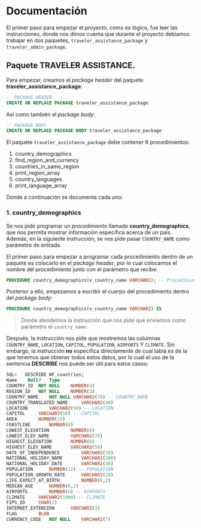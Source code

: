 # Documentación
El primer paso para empezar el proyecto, como es lógico, fue leer las instrucciones, donde nos dimos cuenta que durante el proyecto debiamos trabajar en dos paquetes, `traveler_assistance_package` y `traveler_admin_package`.

## Paquete **TRAVELER ASSISTANCE**.
Para empezar, creamos el *package header* del paquete **traveler_assistance_package**:
```sql
-- PACKAGE HEADER
CREATE OR REPLACE PACKAGE traveler_assistance_package
```
Así como también el *package body*:
```sql
-- PACKAGE BODY
CREATE OR REPLACE PACKAGE BODY traveler_assistance_package
```

El paquete `traveler_assistance_package` debe contener 6 procedimientos:
1. country_demographics
2. find_region_and_currency
3. countries_in_same_region
4. print_region_array
5. country_languages
6. print_language_array

Donde a continuación se documenta cada uno: 

### 1. **country_demographics**
Se nos pide programar un *procedimiento* llamado **country_demographics**, que nos permita mostrar información específica acerca de un país. Además, en la siguiente instrucción, se nos pide pasar `COUNTRY_NAME` como parámetro de entrada.

El primer paso para empezar a programar cada procedimiento dentro de un paquete es colocarlo en el *package header*, por lo cual colocamos el nombre del procedimiento junto con el parámetro que recibe:
```sql
PROCEDURE country_demographics(v_country_name VARCHAR2); -- Procedimiento 1 // Esto va en el PACKAGE HEADER
``` 

Posterior a ello, empezamos a escribir el cuerpo del procedimiento dentro del *package body*:
```sql
PROCEDURE country_demographics(v_country_name VARCHAR2) IS
```
> Donde atendemos la instrucción que nos pide que enviemos como parámetro el `country_name`.

Después, la instrucción nos pide que mostremos las columnas `COUNTRY_NAME`, `LOCATION`, `CAPITOL`, `POPULATION`, `AIRPORTS` Y `CLIMATE`. Sin embargo, la instrucción **no** especifica directamente de cual tabla es de la que tenemos que obtener todos estos datos, por lo cual el uso de la sentencia **DESCRIBE** nos puede ser útil para estos casos:
```sql
SQL>   DESCRIBE WF_countries;
Name	Null?	Type
COUNTRY_ID	NOT NULL	NUMBER(4)
REGION_ID	NOT NULL	NUMBER(3)
COUNTRY_NAME	NOT NULL VARCHAR2(70) -- COUNTRY_NAME
COUNTRY_TRANSLATED_NAME		VARCHAR2(40)
LOCATION		VARCHAR2(90) -- LOCATION
CAPITOL		VARCHAR2(50) -- CAPITOL
AREA		NUMBER(15)
COASTLINE		NUMBER(8)
LOWEST_ELEVATION		NUMBER(6)
LOWEST_ELEV_NAME		VARCHAR2(70)
HIGHEST_ELEVATION		NUMBER(6)
HIGHEST_ELEV_NAME		VARCHAR2(50)
DATE_OF_INDEPENDENCE		VARCHAR2(30)
NATIONAL_HOLIDAY_NAME		VARCHAR2(200)
NATIONAL_HOLIDAY_DATE		VARCHAR2(30)
POPULATION		NUMBER(12) -- POPULATION
POPULATION_GROWTH_RATE		VARCHAR2(10)
LIFE_EXPECT_AT_BIRTH		NUMBER(6,2)
MEDIAN_AGE		NUMBER(6,2)
AIRPORTS		NUMBER(6) -- AIRPORTS
CLIMATE		VARCHAR2(1000) -- CLIMATE
FIPS_ID		CHAR(2)
INTERNET_EXTENSION		VARCHAR2(3)
FLAG		BLOB
CURRENCY_CODE	NOT NULL	VARCHAR2(7)
```